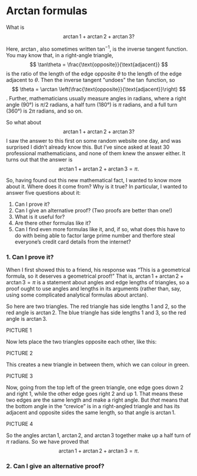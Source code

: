 # Arctan formulas

What is
$$ \arctan 1 + \arctan 2 + \arctan 3 ? $$

Here, $\arctan{}$, also sometimes written $\tan^{-1}$, is the inverse tangent function. You may know that, in a right-angle triangle,
$$ \tan\theta = \frac{\text{opposite}}{\text{adjacent}} $$
is the ratio of the length of the edge opposite $\theta$ to the length of the edge adjacent to $\theta$. Then the inverse tangent "undoes" the $\tan$ function, so
$$ \theta = \arctan \left(\frac{\text{opposite}}{\text{adjacent}}\right) $$.
Further, mathematicians usually measure angles in radians, where a right angle (90°) is $\pi/2$ radians, a half turn (180°) is $\pi$ radians, and a full turn (360°) is $2\pi$ radians, and so on.

So what about
$$ \arctan 1 + \arctan 2 + \arctan 3 ? $$
I saw the answer to this first on some random website one day, and was surprised I didn’t already know this. But I’ve since asked at least 30 professional mathematicians, and none of them knew the answer either. It turns out that the answer is
$$ \arctan 1 + \arctan 2 + \arctan 3 = \pi . $$

So, having found out this new mathematical fact, I wanted to know more about it. Where does it come from? Why is it true? In particular, I wanted to answer five questions about it:

1. Can I prove it?
2. Can I give an alternative proof? (Two proofs are better than one!)
3. What is it useful for?
4. Are there other formulas like it?
5. Can I find even more formulas like it, and, if so, what does this have to do with being able to factor large prime number and therfore steal everyone’s credit card details from the internet?

### 1. Can I prove it?

When I first showed this to a friend, his response was “This is a geometrical formula, so it deserves a geometrical proof!” That is, $\arctan 1 + \arctan 2 + \arctan 3 = \pi$ is a statement about angles and edge lengths of triangles, so a proof ought to use angles and lengths in its arguments (rather than, say, using some complicated analytical formulas about arctan).

So here are two triangles. The red triangle has side lengths 1 and 2, so the red angle is $\arctan 2$. The blue triangle has side lengths 1 and 3, so the red angle is $\arctan 3$.

PICTURE 1

Now lets place the two triangles opposite each other, like this:

PICTURE 2

This creates a new triangle in between them, which we can colour in green.

PICTURE 3

Now, going from the top left of the green triangle, one edge goes down 2 and right 1, while the other edge goes right 2 and up 1. That means these two edges are the same length and make a right angle. But *that* means that the bottom angle in the “crevice” is in a right-angled triangle and has its adjacent and opposite sides the same length, so that angle is $\arctan 1$.

PICTURE 4

So the angles $\arctan 1$, $\arctan 2$, and $\arctan 3$ together make up a half turn of $\pi$ radians. So we have proved that 
$$ \arctan 1 + \arctan 2 + \arctan 3 = \pi . $$

### 2. Can I give an alternative proof?

